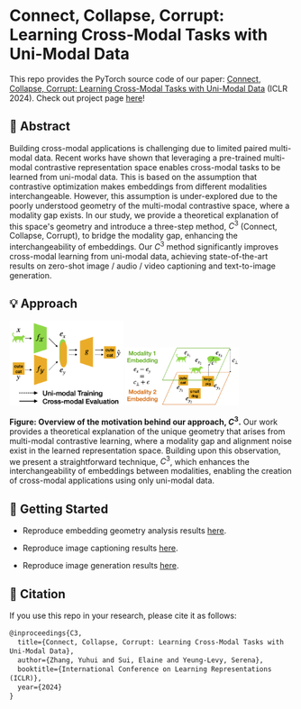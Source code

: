 # Connect, Collapse, Corrupt: Learning Cross-Modal Tasks with Uni-Modal Data

This repo provides the PyTorch source code of our paper: 
[Connect, Collapse, Corrupt: Learning Cross-Modal Tasks with Uni-Modal Data](https://openreview.net/forum?id=ttXg3SKAg5) (ICLR 2024). Check out project page [here](https://yuhui-zh15.github.io/C3-Website/)!

## 🔮 Abstract

Building cross-modal applications is challenging due to limited paired multi-modal data. Recent works have shown that leveraging a pre-trained multi-modal contrastive representation space enables cross-modal tasks to be learned from uni-modal data. This is based on the assumption that contrastive optimization makes embeddings from different modalities interchangeable. However, this assumption is under-explored due to the poorly understood geometry of the multi-modal contrastive space, where a modality gap exists. In our study, we provide a theoretical explanation of this space's geometry and introduce a three-step method, $C^3$ (Connect, Collapse, Corrupt), to bridge the modality gap, enhancing the interchangeability of embeddings. Our $C^3$ method significantly improves cross-modal learning from uni-modal data, achieving state-of-the-art results on zero-shot image / audio / video captioning and text-to-image generation.

## 💡 Approach

<p float="left">
  <img src="./figures/figure1.png" width="40%" />
  <img src="./figures/figure2.png" width="40%" /> 
</p>

**Figure: Overview of the motivation behind our approach, $C^3$.** Our work provides a theoretical explanation of the unique geometry that arises from multi-modal contrastive learning, where a modality gap and alignment noise exist in the learned representation space. Building upon this observation, we present a straightforward technique, $C^3$, which enhances the interchangeability of embeddings between modalities, enabling the creation of cross-modal applications using only uni-modal data.

## 🚀 Getting Started

- Reproduce embedding geometry analysis results [here](geometry_analysis/README.md).

- Reproduce image captioning results [here](image_captioning/README.md).

- Reproduce image generation results [here](image_generation/README.md).

## 🎯 Citation

If you use this repo in your research, please cite it as follows:

```
@inproceedings{C3,
  title={Connect, Collapse, Corrupt: Learning Cross-Modal Tasks with Uni-Modal Data},
  author={Zhang, Yuhui and Sui, Elaine and Yeung-Levy, Serena},
  booktitle={International Conference on Learning Representations (ICLR)},
  year={2024}
}
```